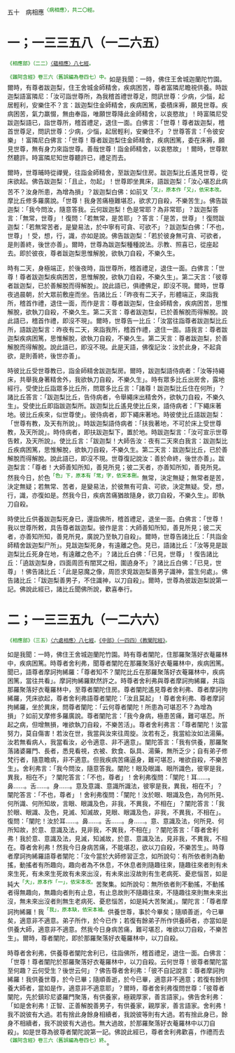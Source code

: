 五十　病相應<sup><font color="green">〈病相應〉，共二〇經。</font></sup>

# 一；一三三五八（一二六五）

<sup><font color="green">《相應部》（二二）[〈蘊相應〉八七經](https://github.com/gwsice/buddhism/blob/master/%E6%97%A9%E6%9C%9F/%E5%8D%97%E4%BC%A0%E7%9B%B8%E5%BA%94%E9%83%A8/03%E7%8A%8D%E5%BA%A6%E7%AF%87/22%20%E8%95%B4%E7%9B%B8%E5%BA%94%202.4.md#22_87)。</font></sup>

<sup><font color="green">《雜阿含經》卷三六（舊誤編為卷四七）中。</font></sup>如是我聞：一時，佛住王舍城迦蘭陀竹園。爾時，有尊者跋迦梨，住王舍城金師精舍，疾病困苦，尊者富隣尼瞻視供養。時跋迦梨語富隣尼：「汝可詣世尊所，為我稽首禮世尊足，問訊世尊：少病，少惱，起居輕利，安樂住不？言：跋迦梨住金師精舍，疾病困篤，委積床褥，願見世尊。疾病困苦，氣力羸惙，無由奉詣，唯願世尊降此金師精舍，以哀愍故」！時富隣尼受跋迦梨語已，詣世尊所，稽首禮足，退住一面。白佛言：「世尊！尊者跋迦梨，稽首世尊足，問訊世尊：少病，少惱，起居輕利，安樂住不」？世尊答言：「令彼安樂」！富隣尼白佛言：「世尊！尊者跋迦梨住金師精舍，疾病困篤，委在床褥，願見世尊，無有身力來詣世尊。善哉世尊！詣金師精舍，以哀愍故」！爾時，世尊默然聽許。時富隣尼知世尊聽許已，禮足而去。

爾時，世尊晡時從禪覺，往詣金師精舍，至跋迦梨住房。跋迦梨比丘遙見世尊，從床欲起。佛告跋迦梨：「且止，勿起」！世尊即坐異床，語跋迦梨：「汝心堪忍此病苦不？汝身所患，為增為損」？跋迦梨白佛：如前叉<sup><font color="green">「叉」，原本作「又」，依宋本改。</font></sup>摩比丘修多羅廣說。「世尊！我身苦痛極難堪忍，欲求刀自殺，不樂苦生」。佛告跋迦梨：「我今問汝，隨意答我。云何跋迦梨！色是常耶？為非常耶」？跋迦梨答言：「無常，世尊」！復問：「若無常，是苦耶」？答言：「是苦，世尊」！復問跋迦梨：「若無常苦者，是變易法，於中寧有可貪、可欲不」？跋迦梨白佛：「不也，世尊」！受，想，行，識，亦如是說。佛告跋迦梨：「若於彼身無可貪、可欲者，是則善終，後世亦善」。爾時，世尊為跋迦梨種種說法。示教、照喜已，從座起去。即於彼夜，尊者跋迦梨思惟解脫，欲執刀自殺，不樂久生。

時有二天，身極端正，於後夜時，詣世尊所，稽首禮足，退住一面。白佛言：「世尊！尊者跋迦梨疾病困苦，思惟解脫，欲執刀自殺，不樂久生」。第二天言：「彼尊者跋迦梨，已於善解脫而得解脫」。說此語已，俱禮佛足，即沒不現。爾時，世尊夜過晨朝，於大眾前敷座而坐。告諸比丘：「昨夜有二天子，形體端正，來詣我所，稽首作禮，退住一面，而作是言：尊者跋迦梨，住金師精舍，疾病困苦，思惟解脫，欲執刀自殺，不樂久生。第二天言：尊者跋迦梨，已於善解脫而得解脫。說此語已，稽首作禮，即沒不現」。爾時，世尊告一比丘：「汝當往詣尊者跋迦梨比丘所，語跋迦梨言：昨夜有二天，來詣我所，稽首作禮，退住一面。語我言：尊者跋迦梨疾病困篤，思惟解脫，欲執刀自殺，不樂久生。第二天言：尊者跋迦梨，於善解脫而得解脫。說此語已，即沒不現。此是天語，佛復記汝：汝於此身，不起貪欲，是則善終，後世亦善」。

時彼比丘受世尊教已，詣金師精舍跋迦梨房。爾時，跋迦梨語侍病者：「汝等持繩床，共舉我身著精舍外，我欲執刀自殺，不樂久生」。時有眾多比丘出房舍，露地經行。受使比丘詣眾多比丘所，問眾多比丘言：「諸尊！跋迦梨比丘住在何所」？諸比丘答言：「跋迦梨比丘，告侍病者，令舉繩床出精舍外，欲執刀自殺，不樂久生」。受使比丘即詣跋迦梨所。跋迦梨比丘遙見使比丘來，語侍病者：「下繩床著地。彼比丘疾來，似世尊使」。彼侍病者，即下繩床著地。時彼使比丘語跋迦梨：「世尊有教，及天有所說」。時跋迦梨語侍病者：「扶我著地，不可於床上受世尊教，及天所說」。時侍病者，即扶跋迦梨下，置於地。時跋迦梨言：「汝可宣示世尊告敕，及天所說」。使比丘言：「跋迦梨！大師告汝：夜有二天來白我言：跋迦梨比丘疾病困篤，思惟解脫，欲執刀自殺，不樂久生。第二天言：跋迦梨比丘，已於善解脫而得解脫。說此語已，即沒不現。世尊復記說汝：善於命終，後世亦善」。跋迦梨言：「尊者！大師善知所知，善見所見；彼二天者，亦善知所知，善見所見。然我今日，於色<sup><font color="green">「色」下，原本有「常」字，依宋本刪。</font></sup>無常，決定無疑；無常者是苦，決定無疑；若無常、苦者，是變易法，於彼無有可貪、可欲，決定無疑。受，想，行，識，亦復如是。然我今日，疾病苦痛猶故隨身，欲刀自殺，不樂久生」。即執刀自殺。

時使比丘供養跋迦梨死身已，還詣佛所，稽首禮足，退坐一面。白佛言：「世尊！我以世尊所敕，具告尊者跋迦梨。彼作是言：大師善知所知，善見所見；彼二天者，亦善知所知，善見所見，廣說乃至執刀自殺」。爾時，世尊告諸比丘：「共詣金師精舍跋迦梨尸所」。見跋迦梨死身，有遠離之色。見已，語諸比丘：「汝等見是跋迦梨比丘死身在地，有遠離之色不」？諸比丘白佛：「已見，世尊」！復告諸比丘：「遶跋迦梨身，四面周匝有闇冥之相，圍遶身不」？諸比丘白佛：「已見，世尊」！佛告諸比丘：「此是惡魔之像，周匝求覓跋迦梨善男子識神，當生何處」。佛告諸比丘：「跋迦梨善男子，不住識神，以刀自殺」。爾時，世尊為彼跋迦梨說第一記。佛說此經已，諸比丘聞佛所說，歡喜奉行。

# 二；一三三五九（一二六六）

<sup><font color="green">《相應部》（三五）[〈六處相應〉八七經](https://github.com/gwsice/buddhism/blob/master/%E6%97%A9%E6%9C%9F/%E5%8D%97%E4%BC%A0%E7%9B%B8%E5%BA%94%E9%83%A8/04%E5%85%AD%E5%A4%84%E7%AF%87/35%20%E5%85%AD%E5%A4%84%E7%9B%B8%E5%BA%942.3-4.md#35_87)。[《中部》（一四四）《教闡陀經》](https://github.com/gwsice/buddhism/blob/master/%E6%97%A9%E6%9C%9F/%E5%8D%97%E4%BC%A0%E4%B8%AD%E9%83%A8/144%20%E6%95%99%E9%98%90%E9%99%80%E7%BB%8F.md)。</font></sup>

如是我聞：一時，佛住王舍城迦蘭陀竹園。時有尊者闡陀，住那羅聚落好衣菴羅林中，疾病困篤。時尊者舍利弗，聞尊者闡陀在那羅聚落好衣菴羅林中，疾病困篤。聞已，語尊者摩訶拘絺羅：「尊者知不？闡陀比丘在那羅聚落好衣菴羅林中，疾病困篤，當往共看」。摩訶拘絺羅默然許之。時尊者舍利弗與尊者摩訶拘絺羅，共詣那羅聚落好衣菴羅林中，至尊者闡陀住房。尊者闡陀遙見尊者舍利弗、尊者摩訶拘絺羅，凭床欲起，尊者舍利弗語尊者闡陀：「汝且莫起」！尊者舍利弗、尊者摩訶拘絺羅，坐於異床，問尊者闡陀：「云何尊者闡陀！所患為可堪忍不？為增為損」？如前叉摩修多羅廣說。尊者闡陀言：「我今身病，極患苦痛，難可堪忍。所起之病，但增無損，唯欲執刀自殺，不樂苦活」。尊者舍利弗言：「尊者闡陀！汝當努力，莫自傷害！若汝在世，我當與汝來往周旋。汝若有乏，我當給汝如法湯藥。汝若無看病人，我當看汝，必令適意、非不適意」。闡陀答言：「我有供養，那羅聚落諸婆羅門、長者，悉見看視，衣被、飲食、臥具、湯藥，無所乏少；自有弟子修梵行者，隨意瞻病，非不適意。但我疾病苦痛逼身，難可堪忍，唯欲自殺，不樂苦生」。舍利弗言：「我今問汝，隨意答我。闡陀！眼及眼識、眼所識色，彼寧是我，異我，相在不」？闡陀答言：「不也，尊者」！舍利弗復問：「闡陀！耳……。鼻……。舌……。身……。意及意識、意識所識法，彼寧是我，異我，相在不」？闡陀答言：「不也，尊者」！舍利弗復問：「闡陀！汝於眼、眼識及色，為何所見、何所識、何所知故，言眼、眼識及色，非我，不異我，不相在」？闡陀答言：「我於眼、眼識、及色，見滅、知滅故，見眼、眼識及色，非我，不異我，不相在」。復問：「闡陀！汝於耳……。鼻……。舌……。身……。意、意識及法，何所見、何所知故，於意、意識及法，見非我，不異我，不相在」？闡陀答言：「尊者舍利弗！我於意、意識及法，見滅，知滅故，於意、意識及法，見非我，不異我，不相在。尊者舍利弗！然我今日身病苦痛，不能堪忍，欲以刀自殺，不樂苦生」。時尊者摩訶拘絺羅語尊者闡陀：「汝今當於大師修習正念，如所說句：有所依者則為動搖，動搖者有所趣向，趣向者為不休息，不休息者則隨趣往來，隨趣往來者則有未來生死，有未來生死故有未來出沒，有未來出沒故則有生老病死、憂悲惱苦，如是純大<sup><font color="green">「大」，原本作「一」，依宋本改。</font></sup>苦聚集。如所說句：無所依者則不動搖，不動搖者得無趣向，無趣向者則有止息，有止息故則不隨趣往來，不隨趣往來則無未來出沒，無未來出沒者則無生老病死、憂悲惱苦，如是純大苦聚滅」。闡陀言：「尊者摩訶拘絺羅！我<sup><font color="green">「我」，原本缺，依宋本補。</font></sup>供養世尊，事於今畢矣；隨順善逝，今已畢矣，適意非不適意。弟子所作，於今已作；若復有餘弟子所作供養師者，亦當如是供養大師，適意非不適意。然我今日身病苦痛，難可堪忍，唯欲以刀自殺，不樂苦生」。爾時，尊者闡陀，即於那羅聚落好衣菴羅林中，以刀自殺。

時尊者舍利弗，供養尊者闡陀舍利已，往詣佛所，稽首禮足，退住一面。白佛言：「世尊！尊者闡陀於那羅聚落好衣菴羅林中，以刀自殺。云何世尊！彼尊者闡陀當至何趣？云何受生？後世云何」？佛告尊者舍利弗：「彼不自記說言：尊者摩訶拘絺羅！我供養世尊，於今已畢；隨順善逝，於今已畢，適意非不適意；若復有餘供養大師者，當如是作，適意非不適意耶」？爾時，尊者舍利弗復問世尊：「彼尊者闡陀，先於鎮珍尼婆羅門聚落，有供養家，極親厚家，善言語家」。佛告舍利弗：「如是舍利弗！正智、正善解脫善男子，有供養家，親厚家，善言語家。舍利弗！我不說彼有大過。若有捨此身餘身相續者，我說彼等則有大過。若有捨此身已，餘身不相續者，我不說彼有大過也。無大過故，於那羅聚落好衣菴羅林中以刀自殺」。如是世尊為彼尊者闡陀說第一記。佛說此經已，尊者舍利弗歡喜，作禮而去<sup><font color="green">《雜阿含經》卷三六（舊誤編為卷四七）終。</font></sup>。